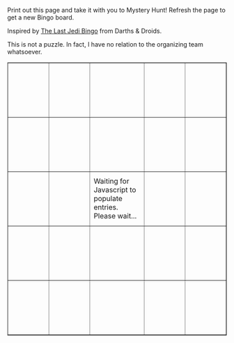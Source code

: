 Print out this page and take it with you to Mystery Hunt! Refresh the page to get a new Bingo board.

Inspired by [The Last Jedi Bingo](http://www.darthsanddroids.net/bingo/Episode8/) from Darths & Droids.

This is not a puzzle. In fact, I have no relation to the organizing team whatsoever.

<table border="1" cellpadding="0" cellspacing="0">
    <tr>
        <td width="125" height="125" id="00"></td>
        <td width="125" height="125" id="01"></td>
        <td width="125" height="125" id="02"></td>
        <td width="125" height="125" id="03"></td>
        <td width="125" height="125" id="04"></td>
    </tr>
    <tr>
        <td width="125" height="125" id="10"></td>
        <td width="125" height="125" id="11"></td>
        <td width="125" height="125" id="12"></td>
        <td width="125" height="125" id="13"></td>
        <td width="125" height="125" id="14"></td>
    </tr>
    <tr>
        <td width="125" height="125" id="20"></td>
        <td width="125" height="125" id="21"></td>
        <td width="125" height="125" id="22">Waiting for Javascript to populate entries. Please wait...</td>
        <td width="125" height="125" id="23"></td>
        <td width="125" height="125" id="24"></td>
    </tr>
    <tr>
        <td width="125" height="125" id="30"></td>
        <td width="125" height="125" id="31"></td>
        <td width="125" height="125" id="32"></td>
        <td width="125" height="125" id="33"></td>
        <td width="125" height="125" id="34"></td>
    </tr>
    <tr>
        <td width="125" height="125" id="40"></td>
        <td width="125" height="125" id="41"></td>
        <td width="125" height="125" id="42"></td>
        <td width="125" height="125" id="43"></td>
        <td width="125" height="125" id="44"></td>
    </tr>
</table>

<script>
var PHRASE_LIST = [
    "Puzzle release delayed due to technical difficulties.",
    "Puzzle where teams have to cook something for HQ.",
    "First puzzle is solved in the first 10 minutes.",
    "First meta is solved in the first hour.",
    "Puzzle which references previous Mystery Hunts.",
    "Puzzle about an anime that started airing in 2016 or later.",
    "Puzzle about an TV show that stopped airing before 1980.",
    "Puzzle about a video game that came out in 2017.",
    "Hunt is won before Sunday.",
    "Hunt is won on Monday.",
    "Puzzle whose crucial step is realizing it matches an MIT landmark.",
    "Puzzle which has the phrase HERRING or RED HERRING",
    "Puzzle is unsolved by the end of Hunt.",
    "Team uses a metameta to backsolve a metapuzzle.",
    "Puzzle relying on team room assignments.",
    "Puzzle relying on team names.",
    "Something given at the start of Hunt is a puzzle.",
    "isithuntyet.info is part of the puzzle.",
    "Someone unaffliated with Mystery Hunt gets confused by Mystery Hunt participants doing something strange.",
    "No errata is issued during Hunt.",
    "There is a Duck Konundrum.",
    "Puzzle requires playing out a board game.",
    "A puzzle is part of at least two metapuzzles.",
    "Puzzle where anagramming letters is part of the intended solution.",
    "Puzzle uses element symbols.",
    "Puzzle using math at the graduate-student level or higher.",
    "Puzzle about a webcomic.",
    "Puzzle where teams must create a music video.",
    "Puzzle about Taylor SWift.",
    "Puzzle about Magic: the Gathering.",
    "Organizing team got someone famous to embed puzzle data in something made several months ago.",
    "Puzzle uses blockchains in some way.",
    "A puzzle based around Bridge or Poker."];


function shuffle(array) {
    var currentIndex = array.length
      , temporaryValue
      , randomIndex
      ;

    // While there remain elements to shuffle...
    while (0 !== currentIndex) {

      // Pick a remaining element...
      randomIndex = Math.floor(Math.random() * currentIndex);
      currentIndex -= 1;

      // And swap it with the current element.
      temporaryValue = array[currentIndex];
      array[currentIndex] = array[randomIndex];
      array[randomIndex] = temporaryValue;
    }

    return array;
}

// Shuffle then take first 24 entries.
PHRASE_LIST = shuffle(PHRASE_LIST);

var count = 0;
for (i = 0; i < 5; i++) {
    for (j = 0; j < 5; j++) {
        // Assign entries
        var id = i.toString() + j.toString();
        var element = document.getElementById(id);
        if (i === 2 && j === 2) {
            element.innerHTML = "\"This is not a puzzle.\"";
            element.style.fontWeight = "bold";
        } else {
            element.innerHTML = PHRASE_LIST[count++];
        }
        // Misc styling
        element.style.textAlign = "center";
        element.style.verticalAlign = "middle";
    }
}
</script>
